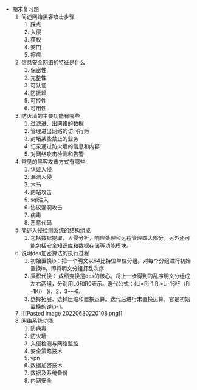 - 期末复习题
	1. 简述网络黑客攻击步骤
		1. 踩点
		2. 入侵
		3. 获权
		4. 安门
		5. 擦痕
	2. 信息安全网络的特征是什么
		1. 保密性
		2. 完整性
		3. 可认证
		4. 防抵赖
		5. 可控性
		6. 可用性
	3. 防火墙的主要功能有哪些
		1. 过滤进、出网络的数据
		2. 管理进出网络的访问行为
		3. 封堵某些禁止的业务
		4. 记录通过防火墙的信息和内容
		5. 对网络攻击检测和告警
	4. 常见的黑客攻击方式有哪些
		1. 认证入侵
		2. 漏洞入侵
		3. 木马
		4. 跨站攻击
		5. sql注入
		6. 协议漏洞攻击
		7. 病毒
		8. 恶意代码
	5. 简述入侵检测系统的结构组成
		1. 包括数据提取，入侵分析，响应处理和远程管理四大部分。另外还可能包括安全知识库和数据存储等功能模块。
	6. 说明des加密算法的执行过程
		1. 初始置换ip：把一个明文以64比特位单位分组。对每个分组进行初始置换ip。即将明文分组打乱次序
		2. 乘积代换： 成绩变换是des的核心。将上一步得到的乱序明文分组成左右两组，分别用L0和R0表示。迭代公式：{Li=Ri-1 Ri=Li-1@F（Ri -1Ki） }i，2，3·····6.
		3. 选择拓展、选择压缩和置换运算。迭代后进行末置换运算，它是初始置换的逆ip-1。
	7. ![[Pasted image 20220630220108.png]]
	8. 网络系统功能
		1. 防病毒
		2. 防火墙
		3. 入侵检测与网络监控
		4. 安全策略技术
		5. vpn
		6. 数据加密技术
		7. 数据及系统备份
		8. 内网安全